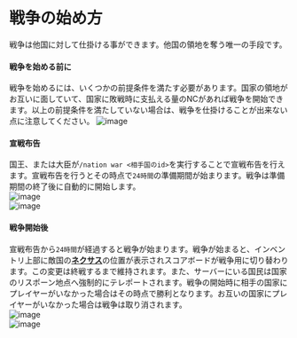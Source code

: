 # 戦争の始め方
戦争は他国に対して仕掛ける事ができます。他国の領地を奪う唯一の手段です。

#### 戦争を始める前に

戦争を始めるには、いくつかの前提条件を満たす必要があります。国家の領地がお互いに面していて、国家に敗戦時に支払える量のNCがあれば戦争を開始できます。以上の前提条件を満たしていない場合は、戦争を仕掛けることが出来ない点に注意してください。
![image](https://user-images.githubusercontent.com/80201746/182014635-85ee4c8a-9a3e-425a-b2f5-109bf63486b9.png)

#### 宣戦布告

国王、または大臣が```/nation war <相手国のid>```を実行することで宣戦布告を行えます。宣戦布告を行うとその時点で```24時間```の準備期間が始まります。戦争は準備期間の終了後に自動的に開始します。  
![image](https://user-images.githubusercontent.com/80201746/182014739-5000d02b-f838-4859-b9c6-0afc7c95dfc5.png)  
![image](https://user-images.githubusercontent.com/80201746/182015107-68f83f77-32c2-456f-8572-f9d3d23604e7.png)


#### 戦争開始後

宣戦布告から```24時間```が経過すると戦争が始まります。戦争が始まると、インベントリ上部に敵国の[**ネクサス**](/guide/nation)の位置が表示されスコアボードが戦争用に切り替わります。この変更は終戦するまで維持されます。また、サーバーにいる国民は国家のリスポーン地点へ強制的にテレポートされます。戦争の開始時に相手の国家にプレイヤーがいなかった場合はその時点で勝利となります。お互いの国家にプレイヤーがいなかった場合は戦争は取り消されます。  
![image](https://user-images.githubusercontent.com/80201746/182016900-45b6c896-621f-42f1-9047-8865087bca40.png)  
![image](https://user-images.githubusercontent.com/80201746/182016939-90ffabe1-59f8-4c92-9265-b9a69da8b2a4.png)
